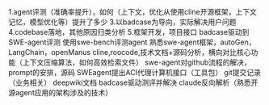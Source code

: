 1.agent评测（准确率提升），如何（上下文，优化从使用cline开源框架，上下文记忆，模型优化等）提升了多少
3.以badcase为导向，实际解决用户问题
4.codebase落地，其他原因归类分析
5.框架开发，项目接口
badcase驱动到SWE-agent评测
使用swe-bench评测agent
熟悉swe-agent框架，autoGen，LangChain，openManus
cline,roocode,技术文档+源码分析，横向对比核心功能（上下文压缩算法，如何高效检索文件）
swe-agent对github流程的解决，prompt的安排，源码
SWEagent提出ACI代理计算机接口（工具包）
git提交记录（业务相关）
deepwiki文档
badcase驱动测评并解决
claude反向解析（熟悉开源agent应用的架构涉及的技术）
